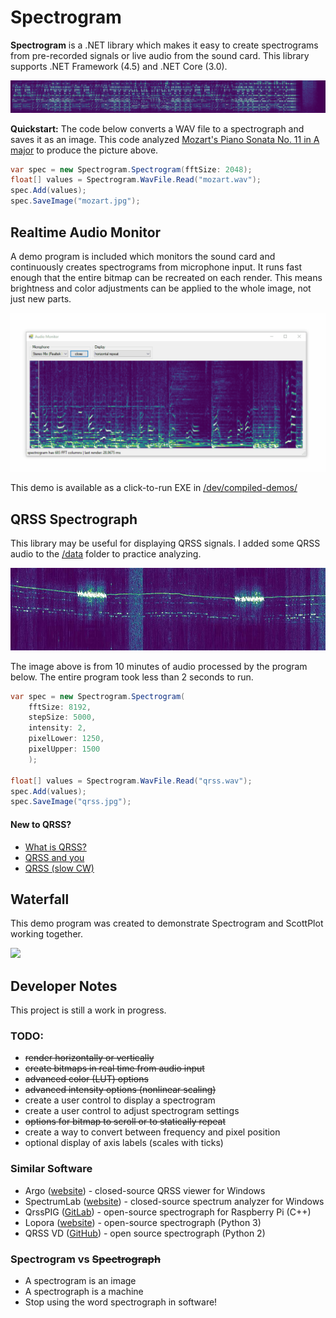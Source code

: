 # Spectrogram
**Spectrogram** is a .NET library which makes it easy to create spectrograms from pre-recorded signals or live audio from the sound card. This library supports .NET Framework (4.5) and .NET Core (3.0).

![](data/mozart.jpg)

**Quickstart:** The code below converts a WAV file to a spectrograph and saves it as an image. This code analyzed [Mozart's Piano Sonata No. 11 in A major](https://www.youtube.com/watch?v=aeEmGvm7kDk) to produce the picture above.

```cs
var spec = new Spectrogram.Spectrogram(fftSize: 2048);
float[] values = Spectrogram.WavFile.Read("mozart.wav");
spec.Add(values);
spec.SaveImage("mozart.jpg");
```

## Realtime Audio Monitor

A demo program is included which monitors the sound card and continuously creates spectrograms from microphone input. It runs fast enough that the entire bitmap can be recreated on each render. This means brightness and color adjustments can be applied to the whole image, not just new parts.

![](data/screenshot4.gif)

This demo is available as a click-to-run EXE in [/dev/compiled-demos/](/dev/compiled-demos/)

## QRSS Spectrograph

This library may be useful for displaying QRSS signals. I added some QRSS audio to the [/data](/data) folder to practice analyzing.

![](data/qrss.jpg)

The image above is from 10 minutes of audio processed by the program below. The entire program took less than 2 seconds to run.

```cs
var spec = new Spectrogram.Spectrogram(
    fftSize: 8192, 
    stepSize: 5000,
    intensity: 2, 
    pixelLower: 1250, 
    pixelUpper: 1500
    );
    
float[] values = Spectrogram.WavFile.Read("qrss.wav");
spec.Add(values);
spec.SaveImage("qrss.jpg");
```

#### New to QRSS?
  * [What is QRSS?](https://www.qsl.net/m0ayf/What-is-QRSS.html)
  * [QRSS and you](http://www.ka7oei.com/qrss1.html)
  * [QRSS (slow CW)](https://sites.google.com/site/qrssinfo/QRSS-Slow-CW)

## Waterfall
This demo program was created to demonstrate Spectrogram and ScottPlot working together.

![](data/screenshot7.gif)

## Developer Notes

This project is still a work in progress.

### TODO:
* ~~render horizontally or vertically~~
* ~~create bitmaps in real time from audio input~~
* ~~advanced color (LUT) options~~
* ~~advanced intensity options (nonlinear scaling)~~
* create a user control to display a spectrogram
* create a user control to adjust spectrogram settings
* ~~options for bitmap to scroll or to statically repeat~~
* create a way to convert between frequency and pixel position
* optional display of axis labels (scales with ticks)

### Similar Software
* Argo ([website](http://digilander.libero.it/i2phd/argo/)) - closed-source QRSS viewer for Windows
* SpectrumLab ([website](http://www.qsl.net/dl4yhf/spectra1.html)) - closed-source spectrum analyzer for Windows 
* QrssPIG ([GitLab](https://gitlab.com/hb9fxx/qrsspig)) - open-source spectrograph for Raspberry Pi (C++)
* Lopora ([website](http://www.qsl.net/pa2ohh/11lop.htm)) - open-source spectrograph (Python 3) 
* QRSS VD ([GitHub](https://github.com/swharden/QRSS-VD)) - open source spectrograph (Python 2)

### Spectrogram vs ~~Spectrograph~~
* A spectrogram is an image
* A spectrograph is a machine
* Stop using the word spectrograph in software!
